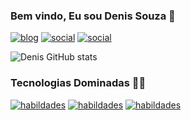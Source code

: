 ### Bem vindo, Eu sou Denis Souza 🤙

[![blog](https://img.shields.io/badge/Wordpress-21759B?style=for-the-badge&logo=wordpress&logoColor=white)]()
[![social](https://img.shields.io/badge/Instagram-E4405F?style=for-the-badge&logo=instagram&logoColor=white)]()
[![social](https://img.shields.io/badge/GitHub-100000?style=for-the-badge&logo=github&logoColor=white)](https://github.com/DHRS04)

![Denis GitHub stats](https://github-readme-stats.vercel.app/api?username=DHRS04&eshow_icons=true&theme=gruvbox)

### Tecnologias Dominadas 🧑‍💻
[![habildades](https://img.shields.io/badge/HTML5-E34F26?style=for-the-badge&logo=html5&logoColor=white)]()
[![habildades](https://img.shields.io/badge/CSS-239120?&style=for-the-badge&logo=css3&logoColor=white)]()
[![habildades](https://img.shields.io/badge/JavaScript-F7DF1E?style=for-the-badge&logo=javascript&logoColor=black)]()

